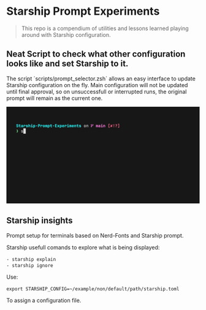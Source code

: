 # Starship Prompt Experiments

> This repo is a compendium of utilities and lessons learned playing around with Starship configuration.


## Neat Script to check what other configuration looks like and set Starship to it.

The script ´scripts/prompt_selector.zsh´ allows an easy interface to update Starship configuration on the fly. Main configuration will not be updated until final approval, so on unsuccessfull or interrupted runs, the original prompt will remain as the current one.

![Example of promt-selector script](media/selector_showcase_zsh.gif)

## Starship insights

Prompt setup for terminals based on Nerd-Fonts and Starship prompt.

Starship usefull comands to explore what is being displayed:

    - starship explain
    - starship ignore

Use:

    export STARSHIP_CONFIG=~/example/non/default/path/starship.toml

To assign a configuration file.

